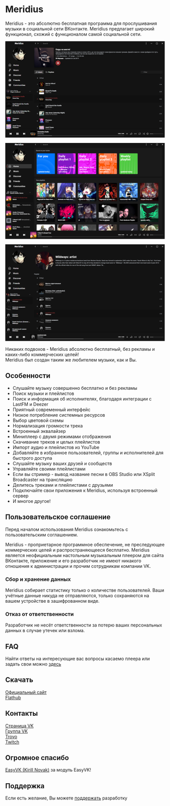 # Meridius

Meridius - это абсолютно бесплатная программа для прослушивания музыки в социальной сети ВКонтакте.
Meridius предлагает широкий функционал, схожий с функционалом самой социальной сети.  

![Скриншот плейлиста](./screenshots/0.png)

![Скриншот поиска](./screenshots/1.png)

![Скриншот страницы исполнителя](./screenshots/2.png)

Никаких подвохов - Meridius абсолютно бесплатный, без рекламы и каких-либо коммерческих целей!  
Meridius был создан таким же любителем музыки, как и Вы.

## Особенности

* Слушайте музыку совершенно бесплатно и без рекламы  
* Поиск музыки и плейлистов
* Поиск и информация об исполнителях, благодаря интеграции с LastFM и Deezer
* Приятный современный интерфейс
* Низкое потребление системных ресурсов
* Выбор цветовой схемы
* Нормализация громкости трека
* Встроенный эквалайзер
* Миниплеер с двумя режимами отображения
* Скачивание треков и целых плейлистов
* Импорт аудио и плейлистов из YouTube
* Добавляйте в избранное пользователей, группы и исполнителей для быстрого доступа
* Слушайте музыку ваших друзей и сообществ
* Управляйте своими плейлистами
* Если вы стример - вывод название песни в OBS Studio или XSplit Broadcaster на трансляцию
* Делитесь треками и плейлистами с друзьями
* Подключайте свои приложения к Meridius, используя встроенный сервер
* И многое другое!

## Пользовательское соглашение

Перед началом использования Meridius ознакомьтесь с пользовательским соглашением.

Meridius - проприетарное программное обеспечение, не преследующее коммерческих целей и распространяющееся бесплатно. Meridius является неофициальным настольным музыкальным плеером для сайта ВКонтакте, приложение и его разработчик не имеют никакого отношения к администрации и прочим сотрудникам компании VK.

### Сбор и хранение данных

Meridius собирает статистику только о количестве пользователей. Ваши учётные данные никуда не отправляются, только сохраняются на вашем устройстве в зашифрованном виде.

### Отказ от ответственности

Разработчик не несёт ответственности за потерю ваших персональных данных в случае утечек или взлома.

## FAQ

Найти ответы на интересующие вас вопросы касаемо плеера или задать свои можно [здесь](https://vk.com/topic-189978708_41319320)

## Скачать

[Официальный сайт](https://purplehorrorrus.github.io/meridius)  
[Flathub](https://flathub.org/apps/details/io.github.purplehorrorrus.Meridius)  

## Контакты

[Страница VK](https://vk.com/id529592613)  
[Группа VK](https://vk.com/meridius_player)  
[Trovo](https://trovo.live/VierDreissig)  
[Twitch](https://twitch.tv/infinitehorror)  

## Огромное спасибо

[EasyVK (Kirill Novak)](https://ciricc.github.io/) за модуль EasyVK!

## Поддержка

Если есть желание, Вы можете [поддержать](https://donatepay.ru/don/InfiniteHorror) разработку
